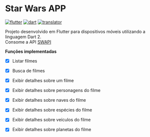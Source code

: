 # Star Wars APP

[![flutter](https://img.shields.io/badge/flutter-v1.2.1-blue.svg)](https://flutter.dev/)
[![dart](https://img.shields.io/badge/dart-v2.1.2-blue.svg)](https://www.dartlang.org/)
[![translator](https://img.shields.io/badge/translator-v0.1.0%2B7-blue.svg)](https://pub.dartlang.org/packages/translator)

Projeto desenvolvido em Flutter para dispositivos móveis utilizando a linguagem Dart 2.
<br />Consome a API [SWAPI](https://swapi.co)


**Funções implementadas**

 - [x] Listar filmes
 - [x] Busca de filmes
 - [x] Exibir detalhes sobre um filme
 - [x] Exibir detalhes sobre personagens do filme
 - [x] Exibir detalhes sobre naves do filme
 - [x] Exibir detalhes sobre espécies do filme
 - [x] Exibir detalhes sobre veículos do filme
 - [x] Exibir detalhes sobre planetas do filme


